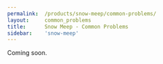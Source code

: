 ```yaml
---
permalink:	/products/snow-meep/common-problems/
layout:		common_problems
title:		Snow Meep - Common Problems
sidebar:    'snow-meep'
---
```

Coming soon.